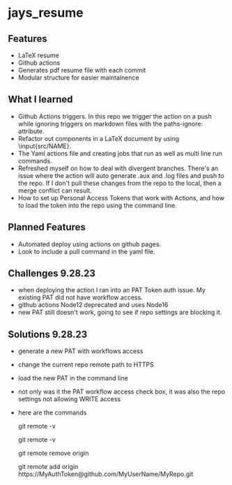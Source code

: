 # jays_resume
## Features
- LaTeX resume
- Github actions
- Generates pdf resume file with each commit
- Modular structure for easier maintainence
## What I learned
- Github Actions triggers. In this repo we trigger the action on a push while ignoring triggers on markdown files with the paths-ignore: attribute.
- Refactor out components in a LaTeX document by using \input{src/NAME}.
- The Yaml actions file and creating jobs that run as well as multi line run commands.
- Refreshed myself on how to deal with divergent branches. There's an issue where the action will auto generate .aux and .log files and push to the repo. If I don't pull these changes from the repo to the local, then a merge conflict can result.
- How to set up Personal Access Tokens that work with Actions, and how to load the token into the repo using the command line.
## Planned Features
- Automated deploy using actions on github pages.
- Look to include a pull command in the yaml file.
## Challenges 9.28.23
- when deploying the action I ran into an PAT Token auth issue. My existing PAT did not have workflow access.
- github actions Node12 deprecated and uses Node16
- new PAT still doesn't work, going to see if repo settings are blocking it.
## Solutions 9.28.23
- generate a new PAT with workflows access
- change the current repo remote path to HTTPS
- load the new PAT in the command line
- not only was it the PAT workflow access check box, it was also the repo settings not allowing WRITE access

- here are the commands
<ul>git remote -v</ul>
<ul>git remote -v</ul>
<ul>git remote remove origin</ul>
<ul>git remote add origin https://MyAuthToken@github.com/MyUserName/MyRepo.git<ul>
